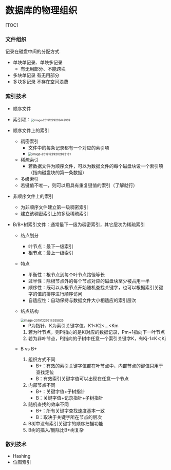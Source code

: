 # 数据库的物理组织

[TOC]

### 文件组织

记录在磁盘中间的分配方式

+ 单块单记录、单块多记录
  + 有无用部分、不能跨块
+ 多块单记录 有无用部分
+ 多块多记录 不存在空间浪费

### 索引技术

+ 顺序文件
+ 索引项：<img src="C:\Users\lenovo\AppData\Roaming\Typora\typora-user-images\image-20191229202442969.png" alt="image-20191229202442969" style="zoom:60%;" />

+ 顺序文件上的索引
  + 稠密索引
    + 文件中的每条记录都有一个对应的索引项
    + <img src="C:\Users\lenovo\AppData\Roaming\Typora\typora-user-images\image-20191229202828131.png" alt="image-20191229202828131" style="zoom:67%;" />
  + 稀疏索引
    + 若数据文件为顺序文件，可以为数据文件的每个磁盘块设一个索引项（指向磁盘块的第一条数据）
  + 多级索引
  + 若键值不唯一，则可以用具有重复键值的索引（了解就行）
+ 非顺序文件上的索引
  + 为非顺序文件建立第一级稠密索引
  + 建立该稠密索引上的多级稀疏索引

+ B/B+树索引文件：通常最下一级为稠密索引，其它层次为稀疏索引

  + 结点划分

    + 叶节点：最下一级索引
    + 根节点：最上一级索引

  + 特点

    + 平衡性：根节点到每个叶节点路径等长
    + 过半性：除根节点外的每个节点对应的磁盘块至少被占用一半
    + 顺序性：既可以从根节点开始随机查找关键字，也可以根据索引关键字的值的排序进行顺序访问
    + 自适应性：自动保持与数据文件大小相适应的索引层次

  + 结点结构

    <img src="C:\Users\lenovo\AppData\Roaming\Typora\typora-user-images\image-20191229214355825.png" alt="image-20191229214355825" style="zoom:67%;" />

    + P为指针，K为索引关键字值，K1<K2<...<Km

    1. 若为叶节点，则Pi指向的是Ki对应的数据记录，Pm+1指向下一叶节点
    2. 若为非叶节点，Pj指向的子树中任意一个索引关键字K，有Kj-1≤K＜Kj

  + B vs B+

    1. 组织方式不同
       + B+：有效的索引关键字值都在叶节点中，内部节点的键值只用于查找定位
       + B：有效索引关键字值可以出现在任意一个节点
    2. 内部节点不同
       + B+：关键字值+子树指针
       + B：关键字值+记录指针+子树指针
    3. 随机查找的效率不同
       + B+：所有关键字查找速度基本一致
       + B：取决于关键字所在节点的层次
    4. B树中没有索引关键字的顺序扫描功能
    5. B树的插入/删除比B+树复杂

### 散列技术

+ Hashing
+ 位图索引